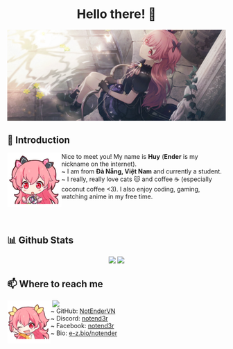 <h1 align="center">Hello there! 👋</h1>

<a href="https://github.com/NotEnderVN">![Preview](./images/background.png)</a>

## 🍵 Introduction

<a href="https://github.com/NotEnderVN"><img align="left" width="125" src="./images/airi_1.png"></a>
Nice to meet you! My name is **Huy** (**Ender** is my nickname on the internet).
<br> ~ I am from **Đà Nẵng, Việt Nam** and currently a student.
<br> ~ I really, really love cats 🐱 and coffee ☕ (especially coconut coffee <3). I also enjoy coding, gaming, watching anime in my free time.

<br><br>

## 📊 Github Stats

<p align="center"><img width="40%" src="https://github-readme-stats.vercel.app/api?username=NotEnderVN&show_icons=true&count_private=true&theme=react&hide_border=true&bg_color=0D1117"/> <img width="30%" src="https://github-readme-stats.vercel.app/api/top-langs/?username=NotEnderVN&show_icons=true&count_private=true&theme=react&hide_border=true&bg_color=0D1117&layout=compact"/>
</p>

## 📫 Where to reach me

<a href="https://github.com/NotEnderVN"><img align="right" width=400 src="https://count.getloli.com/@NotEnderVN?theme=original-new"></a>
<a href="https://github.com/NotEnderVN"><img align="left" width="100" src="./images/airi_2.png"></a>
~ GitHub: [NotEnderVN](https://github.com/NotEnderVN)
<br>~ Discord: [notend3r](https://discord.com/users/580241620151042058)
<br>~ Facebook: [notend3r](https://www.facebook.com/notend3r/)
<br>~ Bio: [e-z.bio/notender](https://e-z.bio/notender)
